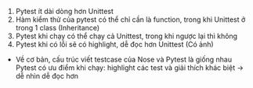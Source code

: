 1. Pytest ít dài dòng hơn Unittest
2. Hàm kiểm thử của pytest có thể chỉ cần là function, trong khi Unittest ở trong 1 class (Inheritance)
3. Pytest khi chạy có thể chạy cả Unittest, trong khi ngược lại thì không
4. Pytest khi có lỗi sẽ có highlight, dễ đọc hơn Unittest (Có ảnh)

- Về cơ bản, cấu trúc viết testcase của Nose và Pytest là giống nhau
Pytest có ưu điểm khi chạy: highlight các test và giải thích khác biệt -> dễ nhìn dễ đọc hơn